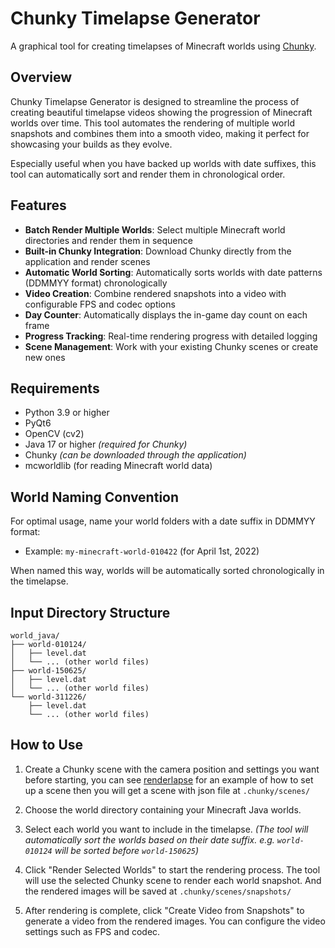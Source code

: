 # Chunky Timelapse Generator

A graphical tool for creating timelapses of Minecraft worlds using [Chunky](https://chunky-dev.github.io/docs/).

## Overview

Chunky Timelapse Generator is designed to streamline the process of creating beautiful timelapse videos showing the progression of Minecraft worlds over time. This tool automates the rendering of multiple world snapshots and combines them into a smooth video, making it perfect for showcasing your builds as they evolve.

Especially useful when you have backed up worlds with date suffixes, this tool can automatically sort and render them in chronological order.

## Features

- **Batch Render Multiple Worlds**: Select multiple Minecraft world directories and render them in sequence
- **Built-in Chunky Integration**: Download Chunky directly from the application and render scenes
- **Automatic World Sorting**: Automatically sorts worlds with date patterns (DDMMYY format) chronologically
- **Video Creation**: Combine rendered snapshots into a video with configurable FPS and codec options
- **Day Counter**: Automatically displays the in-game day count on each frame
- **Progress Tracking**: Real-time rendering progress with detailed logging
- **Scene Management**: Work with your existing Chunky scenes or create new ones

## Requirements

- Python 3.9 or higher
- PyQt6
- OpenCV (cv2)
- Java 17 or higher *(required for Chunky)*
- Chunky *(can be downloaded through the application)*
- mcworldlib (for reading Minecraft world data)

## World Naming Convention

For optimal usage, name your world folders with a date suffix in DDMMYY format:
- Example: `my-minecraft-world-010422` (for April 1st, 2022)

When named this way, worlds will be automatically sorted chronologically in the timelapse.

## Input Directory Structure
```
world_java/
├── world-010124/
│   ├── level.dat
│   └── ... (other world files)
├── world-150625/
│   ├── level.dat
│   └── ... (other world files)
└── world-311226/
    ├── level.dat
    └── ... (other world files)
```

## How to Use

1. Create a Chunky scene with the camera position and settings you want before starting, you can see [renderlapse](https://github.com/moon44432/renderlapse?tab=readme-ov-file#preparing-json-file-requires-chunky) for an example of how to set up a scene then you will get a scene with json file at `.chunky/scenes/`

2. Choose the world directory containing your Minecraft Java worlds.

3. Select each world you want to include in the timelapse.
*(The tool will automatically sort the worlds based on their date suffix. e.g. `world-010124` will be sorted before `world-150625`)*

4. Click "Render Selected Worlds" to start the rendering process. The tool will use the selected Chunky scene to render each world snapshot. And the rendered images will be saved at `.chunky/scenes/snapshots/`

5. After rendering is complete, click "Create Video from Snapshots" to generate a video from the rendered images. You can configure the video settings such as FPS and codec.